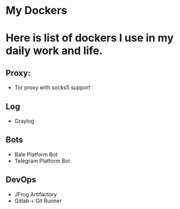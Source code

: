 # My Dockers
Here is list of dockers I use in my daily work and life.
===========

## Proxy:
- Tor proxy with socks5 support

## Log
- Graylog

## Bots
- Bale Platform Bot
- Telegram Platform Bot

## DevOps
- JFrog Artifactory
- Gitlab + Git Runner
